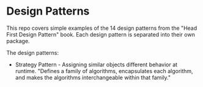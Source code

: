 # Design Patterns
This repo covers simple examples of the 14 design patterns from the "Head First Design Pattern" book.
Each design pattern is separated into their own package.

The design patterns:
* Strategy Pattern - Assigning similar objects different behavior at runtime. 
"Defines a family of algorithms, encapsulates each algorithm, and makes the algorithms interchangeable within that family."
